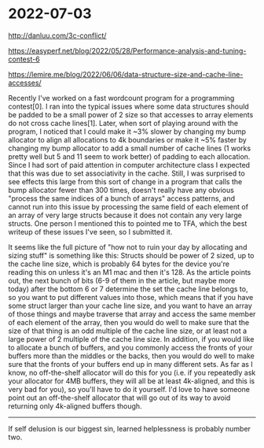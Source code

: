 # 2022-07-03

<http://danluu.com/3c-conflict/>

<https://easyperf.net/blog/2022/05/28/Performance-analysis-and-tuning-contest-6>



<https://lemire.me/blog/2022/06/06/data-structure-size-and-cache-line-accesses/>




Recently I've worked on a fast wordcount program for a programming contest[0]. I ran into the typical issues where some data structures should be padded to be a small power of 2 size so that accesses to array elements do not cross cache lines[1]. Later, when sort of playing around with the program, I noticed that I could make it ~3% slower by changing my bump allocator to align all allocations to 4k boundaries or make it ~5% faster by changing my bump allocator to add a small number of cache lines (1 works pretty well but 5 and 11 seem to work better) of padding to each allocation. Since I had sort of paid attention in computer architecture class I expected that this was due to set associativity in the cache. Still, I was surprised to see effects this large from this sort of change in a program that calls the bump allocator fewer than 300 times, doesn't really have any obvious "process the same indices of a bunch of arrays" access patterns, and cannot run into this issue by processing the same field of each element of an array of very large structs because it does not contain any very large structs.
One person I mentioned this to pointed me to TFA, which the best writeup of these issues I've seen, so I submitted it.

It seems like the full picture of "how not to ruin your day by allocating and sizing stuff" is something like this: Structs should be power of 2 sized, up to the cache line size, which is probably 64 bytes for the device you're reading this on unless it's an M1 mac and then it's 128. As the article points out, the next bunch of bits (6-9 of them in the article, but maybe more today) after the bottom 6 or 7 determine the set the cache line belongs to, so you want to put different values into those, which means that if you have some struct larger than your cache line size, and you want to have an array of those things and maybe traverse that array and access the same member of each element of the array, then you would do well to make sure that the size of that thing is an odd multiple of the cache line size, or at least not a large power of 2 multiple of the cache line size. In addition, if you would like to allocate a bunch of buffers, and you commonly access the fronts of your buffers more than the middles or the backs, then you would do well to make sure that the fronts of your buffers end up in many different sets. As far as I know, no off-the-shelf allocator will do this for you (i.e. if you repeatedly ask your allocator for 4MB buffers, they will all be at least 4k-aligned, and this is very bad for you), so you'll have to do it yourself. I'd love to have someone point out an off-the-shelf allocator that will go out of its way to avoid returning only 4k-aligned buffers though.



____


If self delusion is our biggest sin, learned helplessness is probably number two.



